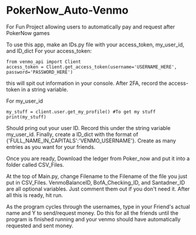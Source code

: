 # PokerNow_Auto-Venmo
 For Fun Project allowing users to automatically pay and request after PokerNow games

To use this app, make an IDs.py file with your access_token, my_user_id, and ID_dict 
For your access_token:
```
from venmo_api import Client
access_token = Client.get_access_token(username='USERNAME_HERE', password='PASSWORD_HERE')
```
this will spit out information in your console. After 2FA, record the access-token in a string variable.

For my_user_id
```
my_stuff = client.user.get_my_profile() #To get my stuff
print(my_stuff)
```
Should pring out your user ID. Record this under the string variable my_user_id.
Finally, create a ID_dict with the format of {'FULL_NAME_IN_CAPITALS':'VENMO_USERNAME'}. Create as many entries as you want for your friends.

Once you are ready, Download the ledger from Poker_now and put it into a folder called CSV_Files.

At the top of Main.py, change Filename to the Filename of the file you just put in CSV_Files.
VenmoBalanceID, BofA_Checking_ID, and Santadner_ID are all optional variables. Just comment them out if you don't need it.
After all this is ready, hit run.

As the program cycles through the usernames, type in your Friend's actual name and Y to send/request money. Do this for all the friends until the program is finished running and your venmo should have automatically requested and sent money.
